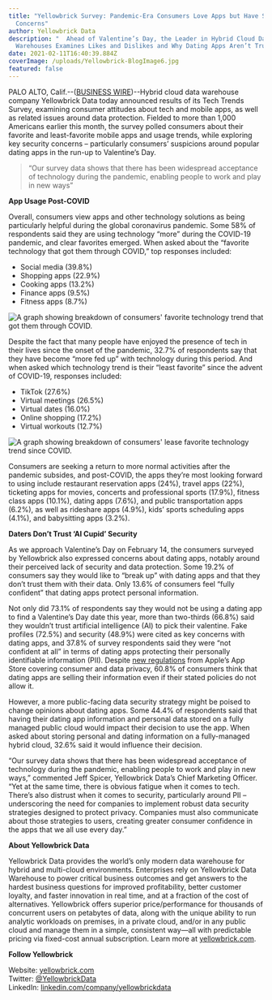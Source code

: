 ```yaml
---
title: "Yellowbrick Survey: Pandemic-Era Consumers Love Apps but Have Security
  Concerns"
author: Yellowbrick Data
description: "  Ahead of Valentine’s Day, the Leader in Hybrid Cloud Data
  Warehouses Examines Likes and Dislikes and Why Dating Apps Aren’t Trusted"
date: 2021-02-11T16:40:39.884Z
coverImage: /uploads/Yellowbrick-BlogImage6.jpg
featured: false
---
```

<!--StartFragment-->

PALO ALTO, Calif.--([BUSINESS WIRE](https://www.businesswire.com/))--Hybrid cloud data warehouse company Yellowbrick Data today announced results of its Tech Trends Survey, examining consumer attitudes about tech and mobile apps, as well as related issues around data protection. Fielded to more than 1,000 Americans earlier this month, the survey polled consumers about their favorite and least-favorite mobile apps and usage trends, while exploring key security concerns – particularly consumers’ suspicions around popular dating apps in the run-up to Valentine’s Day.

> “Our survey data shows that there has been widespread acceptance of technology during the pandemic, enabling people to work and play in new ways”

**App Usage Post-COVID**

Overall, consumers view apps and other technology solutions as being particularly helpful during the global coronavirus pandemic. Some 58% of respondents said they are using technology “more” during the COVID-19 pandemic, and clear favorites emerged. When asked about the “favorite technology that got them through COVID,” top responses included:

* Social media (39.8%)
* Shopping apps (22.9%)
* Cooking apps (13.2%)
* Finance apps (9.5%)
* Fitness apps (8.7%)

![A graph showing breakdown of consumers' favorite technology trend that got them through COVID.](/uploads/favorite-technology-covid-graph.png)

Despite the fact that many people have enjoyed the presence of tech in their lives since the onset of the pandemic, 32.7% of respondents say that they have become “more fed up” with technology during this period. And when asked which technology trend is their “least favorite” since the advent of COVID-19, responses included:

* TikTok (27.6%)
* Virtual meetings (26.5%)
* Virtual dates (16.0%)
* Online shopping (17.2%)
* Virtual workouts (12.7%)

![A graph showing breakdown of consumers' lease favorite technology trend since COVID.](/uploads/least-favorite-technology-graph.png)

Consumers are seeking a return to more normal activities after the pandemic subsides, and post-COVID, the apps they’re most looking forward to using include restaurant reservation apps (24%), travel apps (22%), ticketing apps for movies, concerts and professional sports (17.9%), fitness class apps (10.1%), dating apps (7.6%), and public transportation apps (6.2%), as well as rideshare apps (4.9%), kids’ sports scheduling apps (4.1%), and babysitting apps (3.2%).

**Daters Don’t Trust ‘AI Cupid’ Security**

As we approach Valentine’s Day on February 14, the consumers surveyed by Yellowbrick also expressed concerns about dating apps, notably around their perceived lack of security and data protection. Some 19.2% of consumers say they would like to “break up” with dating apps and that they don’t trust them with their data. Only 13.6% of consumers feel “fully confident” that dating apps protect personal information.

Not only did 73.1% of respondents say they would not be using a dating app to find a Valentine’s Day date this year, more than two-thirds (66.8%) said they wouldn’t trust artificial intelligence (AI) to pick their valentine. Fake profiles (72.5%) and security (48.9%) were cited as key concerns with dating apps, and 37.8% of survey respondents said they were “not confident at all” in terms of dating apps protecting their personally identifiable information (PII). Despite [new regulations](https://www.securitymagazine.com/articles/93903-apples-new-requirement-puts-consumer-and-data-privacy-at-the-forefront) from Apple’s App Store covering consumer and data privacy, 60.8% of consumers think that dating apps are selling their information even if their stated policies do not allow it.

However, a more public-facing data security strategy might be poised to change opinions about dating apps. Some 44.4% of respondents said that having their dating app information and personal data stored on a fully managed public cloud would impact their decision to use the app. When asked about storing personal and dating information on a fully-managed hybrid cloud, 32.6% said it would influence their decision.

“Our survey data shows that there has been widespread acceptance of technology during the pandemic, enabling people to work and play in new ways,” commented Jeff Spicer, Yellowbrick Data’s Chief Marketing Officer. “Yet at the same time, there is obvious fatigue when it comes to tech. There’s also distrust when it comes to security, particularly around PII – underscoring the need for companies to implement robust data security strategies designed to protect privacy. Companies must also communicate about those strategies to users, creating greater consumer confidence in the apps that we all use every day.”

**About Yellowbrick Data**

Yellowbrick Data provides the world’s only modern data warehouse for hybrid and multi-cloud environments. Enterprises rely on Yellowbrick Data Warehouse to power critical business outcomes and get answers to the hardest business questions for improved profitability, better customer loyalty, and faster innovation in real time, and at a fraction of the cost of alternatives. Yellowbrick offers superior price/performance for thousands of concurrent users on petabytes of data, along with the unique ability to run analytic workloads on premises, in a private cloud, and/or in any public cloud and manage them in a simple, consistent way—all with predictable pricing via fixed-cost annual subscription. Learn more at [yellowbrick.com](https://www.yellowbrick.com/products/data-warehouse/).

**Follow Yellowbrick**

Website: [yellowbrick.com](https://yellowbrick.com/)\
Twitter: [@YellowbrickData](https://twitter.com/YellowbrickData)\
LinkedIn: [linkedin.com/company/yellowbrickdata](https://www.linkedin.com/company/yellowbrickdata/)

<!--EndFragment-->